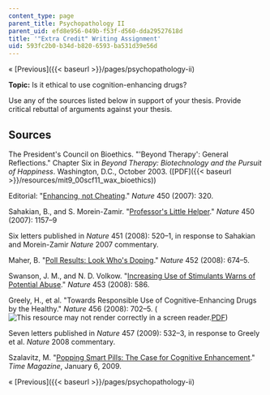 ```yaml
---
content_type: page
parent_title: Psychopathology II
parent_uid: efd8e956-049b-f53f-d560-dda29527618d
title: '"Extra Credit" Writing Assignment'
uid: 593fc2b0-b34d-b820-6593-ba531d39e56d
---
```


« [Previous]({{< baseurl >}}/pages/psychopathology-ii)

**Topic:** Is it ethical to use cognition-enhancing drugs?

Use any of the sources listed below in support of your thesis. Provide critical rebuttal of arguments against your thesis.

Sources
-------

The President's Council on Bioethics. "'Beyond Therapy': General Reflections." Chapter Six in _Beyond Therapy: Biotechnology and the Pursuit of Happiness_. Washington, D.C., October 2003. ([PDF]({{< baseurl >}}/resources/mit9_00scf11_wax_bioethics))

Editorial: "[Enhancing, not Cheating](http://dx.doi.org/10.1038/450320a)." _Nature_ 450 (2007): 320.

Sahakian, B., and S. Morein-Zamir. "[Professor's Little Helper](http://www.ncbi.nlm.nih.gov/pubmed/18097378)." _Nature_ 450 (2007): 1157–9

Six letters published in _Nature_ 451 (2008): 520–1, in response to Sahakian and Morein-Zamir _Nature_ 2007 commentary.

Maher, B. "[Poll Results: Look Who's Doping](http://dx.doi.org/10.1038/452674a)." _Nature_ 452 (2008): 674–5.

Swanson, J. M., and N. D. Volkow. "[Increasing Use of Stimulants Warns of Potential Abuse](http://www.ncbi.nlm.nih.gov/pmc/articles/PMC2681078/)." _Nature_ 453 (2008): 586.

Greely, H., et al. "Towards Responsible Use of Cognitive-Enhancing Drugs by the Healthy." _Nature_ 456 (2008): 702–5. (![This resource may not render correctly in a screen reader.](/images/inacessible.gif)[PDF](http://repository.upenn.edu/cgi/viewcontent.cgi?article=1039&context=neuroethics_pubs))

Seven letters published in _Nature_ 457 (2009): 532–3, in response to Greely et al. _Nature_ 2008 commentary.

Szalavitz, M. "[Popping Smart Pills: The Case for Cognitive Enhancement](http://content.time.com/time/health/article/0,8599,1869435,00.html)." _Time Magazine_, January 6, 2009.

« [Previous]({{< baseurl >}}/pages/psychopathology-ii)
